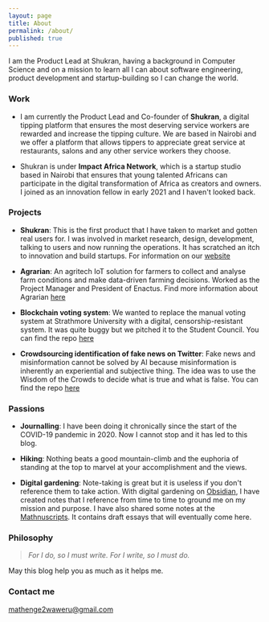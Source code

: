 ```yaml
---
layout: page
title: About
permalink: /about/
published: true
---
```


I am the Product Lead at Shukran, having a background in Computer Science and on a mission to learn all I can about software engineering, product development and startup-building so I can change the world.

### Work

* I am currently the Product Lead and Co-founder of **Shukran**, a digital tipping platform that ensures the most deserving service workers are rewarded and increase the tipping culture. We are based in Nairobi and we offer a platform that allows tippers to appreciate great service at restaurants, salons and any other service workers they choose.

* Shukran is under **Impact Africa Network**, which is a startup studio based in Nairobi that ensures that young talented Africans can participate in the digital transformation of Africa as creators and owners. I joined as an innovation fellow in early 2021 and I haven't looked back.


### Projects

* **Shukran**: This is the first product that I have taken to market and gotten real users for. I was involved in market research, design, development, talking to users and now running the operations. It has scratched an itch to innovation and build startups. For information on our [website](https://shukran.co/)

* **Agrarian**: An agritech IoT solution for farmers to collect and analyse farm conditions and make data-driven farming decisions. Worked as the Project Manager and President of Enactus. Find more information about Agrarian [here](https://strathmore.edu/news/enactus-strathmore-to-represent-kenya-in-the-enactus-global-competition-set-for-september/)

* **Blockchain voting system**: We wanted to replace the manual voting system at Strathmore University with a digital, censorship-resistant system. It was quite buggy but we pitched it to the Student Council. You can find the repo [here](https://github.com/M-Waweru/truffledapping)

* **Crowdsourcing identification of fake news on Twitter**: Fake news and misinformation cannot be solved by AI because misinformation is inherently an experiential and subjective thing. The idea was to use the Wisdom of the Crowds to decide what is true and what is false. You can find the repo [here](https://github.com/M-Waweru/Crowdsourcing-Ranking-of-Tweets)


### Passions

* **Journalling**: I have been doing it chronically since the start of the COVID-19 pandemic in 2020. Now I cannot stop and it has led to this blog.

* **Hiking**: Nothing beats a good mountain-climb and the euphoria of standing at the top to marvel at your accomplishment and the views.

* **Digital gardening**: Note-taking is great but it is useless if you don't reference them to take action. With digital gardening on [Obsidian](https://obsidian.md/), I have created notes that I reference from time to time to ground me on my mission and purpose. I have also shared some notes at the [Mathnuscripts](https://mathnuscripts.markbase.xyz/Home). It contains draft essays that will eventually come here.


### Philosophy

> _For I do, so I must write. For I write, so I must do._

May this blog help you as much as it helps me.

### Contact me

[mathenge2waweru@gmail.com](mailto:mathenge2waweru@gmail.com)
